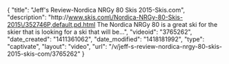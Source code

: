 {
    "title": "Jeff's Review-Nordica NRGy 80 Skis 2015-Skis.com",
    "description": "http:\/\/www.skis.com\/Nordica-NRGy-80-Skis-2015\/352746P,default,pd.html The Nordica NRGy 80 is a great ski for the skier that is looking for a ski that will be...",
    "videoid": "3765262",
    "date_created": "1411361062",
    "date_modified": "1418181992",
    "type": "captivate",
    "layout": "video",
    "url": "\/v\/jeff-s-review-nordica-nrgy-80-skis-2015-skis-com\/3765262"
}